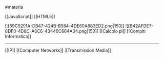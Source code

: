 #materia 

[[JavaScript]]
[[HTML5]]

![[59C9291A-DB47-424B-B984-4DE60A883ED2.png|150]]
![[B42AFDE7-8DF0-4D8C-A6C6-43440C664A34.png|150]] 
[[Calcolo pi]]
[[Compiti Informatica]]

---
[[IP]]
[[Computer Networks]]
[[Transmission Media]]